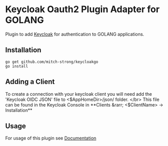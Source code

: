 # Keycloak Oauth2 Plugin Adapter for GOLANG
Plugin to add [Keycloak](http://www.keycloak.org/) for authentication to GOLANG applications.

## Installation
```
go get github.com/mitch-strong/keycloakgo
go install
```

## Adding a Client
To create a connection with your keycloak client you will need add the 'Keycloak OIDC JSON' file to <$AppHomeDir>/json/ folder. </br>
This file can be found in the Keycloak Console in **Clients &rarr; <$ClientName> &rarr; Installation**

## Usage
For usage of this plugin see [Documentation](../master/USAGE.md)